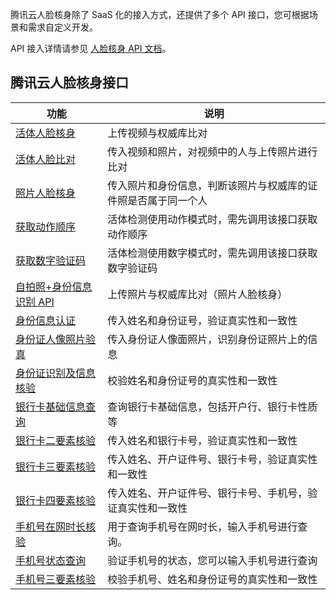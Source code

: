 腾讯云人脸核身除了 SaaS 化的接入方式，还提供了多个 API 接口，您可根据场景和需求自定义开发。  

API 接入详情请参见 [人脸核身 API 文档](https://cloud.tencent.com/document/product/1007/31320)。
## 腾讯云人脸核身接口

| 功能              | 说明                                |
| --------------- | ----------------------------------- |
|[活体人脸核身](https://cloud.tencent.com/document/api/1007/31818)|上传视频与权威库比对 |
|[活体人脸比对](https://cloud.tencent.com/document/api/1007/31819)|传入视频和照片，对视频中的人与上传照片进行比对 |
|[照片人脸核身](https://cloud.tencent.com/document/product/1007/31820)|传入照片和身份信息，判断该照片与权威库的证件照是否属于同一个人|
|[获取动作顺序](https://cloud.tencent.com/document/api/1007/31822)| 活体检测使用动作模式时，需先调用该接口获取动作顺序 |
|[获取数字验证码](https://cloud.tencent.com/document/api/1007/31821) | 活体检测使用数字模式时，需先调用该接口获取数字验证码|
|[自拍照+身份信息识别	API](https://cloud.tencent.com/document/product/1007/35918)   |上传照片与权威库比对（照片人脸核身）  |
|[身份信息认证](https://cloud.tencent.com/document/api/1007/33188)| 传入姓名和身份证号，验证真实性和一致性 |
|[身份证人像照片验真](https://cloud.tencent.com/document/product/1007/47276) | 传入身份证人像面照片，识别身份证照片上的信息 |
|[身份证识别及信息核验](https://cloud.tencent.com/document/product/1007/37980) | 校验姓名和身份证号的真实性和一致性 |  
|[银行卡基础信息查询](https://cloud.tencent.com/document/product/1007/47837) | 查询银行卡基础信息，包括开户行、银行卡性质等|
|[银行卡二要素核验](https://cloud.tencent.com/document/api/1007/35776) |传入姓名和银行卡号，验证真实性和一致性 |
|[银行卡三要素核验](https://cloud.tencent.com/document/api/1007/33848)  | 传入姓名、开户证件号、银行卡号，验证真实性和一致性 |
|[银行卡四要素核验](https://cloud.tencent.com/document/api/1007/35775)  | 传入姓名、开户证件号、银行卡号、手机号，验证真实性和一致性 |
|[手机号在网时长核验](https://cloud.tencent.com/document/product/1007/40546) |用于查询手机号在网时长，输入手机号进行查询。|
|[手机号状态查询](https://cloud.tencent.com/document/product/1007/40545)|验证手机号的状态，您可以输入手机号进行查询|
|[手机号三要素核验](https://cloud.tencent.com/document/product/1007/39765)| 校验手机号、姓名和身份证号的真实性和一致性 |

